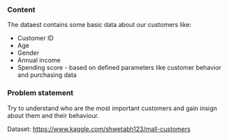 ### Content
The dataest contains some basic data about our customers like:
* Customer ID
* Age
* Gender
* Annual income
* Spending score - based on defined parameters like customer behavior and purchasing data

### Problem statement

Try to understand who are the most important customers and gain insign about them and their behaviour.

Dataset: https://www.kaggle.com/shwetabh123/mall-customers

